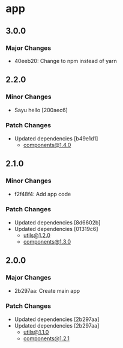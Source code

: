 # app

## 3.0.0

### Major Changes

- 40eeb20: Change to npm instead of yarn

## 2.2.0

### Minor Changes

- Sayu hello [200aec6]

### Patch Changes

- Updated dependencies [b49e1d1]
  - components@1.4.0

## 2.1.0

### Minor Changes

- f2f48f4: Add app code

### Patch Changes

- Updated dependencies [8d6602b]
- Updated dependencies [01319c6]
  - utils@1.2.0
  - components@1.3.0

## 2.0.0

### Major Changes

- 2b297aa: Create main app

### Patch Changes

- Updated dependencies [2b297aa]
- Updated dependencies [2b297aa]
  - utils@1.1.0
  - components@1.2.1
